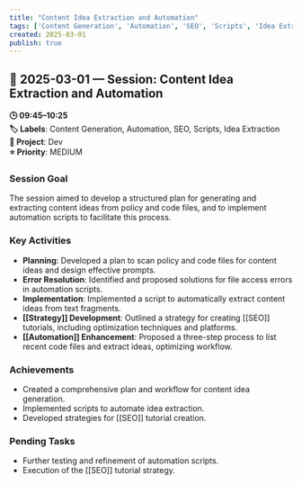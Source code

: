 ```yaml
---
title: "Content Idea Extraction and Automation"
tags: ['Content Generation', 'Automation', 'SEO', 'Scripts', 'Idea Extraction']
created: 2025-03-01
publish: true
---
```


## 📅 2025-03-01 — Session: Content Idea Extraction and Automation

**🕒 09:45–10:25**  
**🏷️ Labels**: Content Generation, Automation, SEO, Scripts, Idea Extraction  
**📂 Project**: Dev  
**⭐ Priority**: MEDIUM  


### Session Goal
The session aimed to develop a structured plan for generating and extracting content ideas from policy and code files, and to implement automation scripts to facilitate this process.

### Key Activities
- **Planning**: Developed a plan to scan policy and code files for content ideas and design effective prompts.
- **Error Resolution**: Identified and proposed solutions for file access errors in automation scripts.
- **Implementation**: Implemented a script to automatically extract content ideas from text fragments.
- **[[Strategy]] Development**: Outlined a strategy for creating [[SEO]] tutorials, including optimization techniques and platforms.
- **[[Automation]] Enhancement**: Proposed a three-step process to list recent code files and extract ideas, optimizing workflow.

### Achievements
- Created a comprehensive plan and workflow for content idea generation.
- Implemented scripts to automate idea extraction.
- Developed strategies for [[SEO]] tutorial creation.

### Pending Tasks
- Further testing and refinement of automation scripts.
- Execution of the [[SEO]] tutorial strategy.
